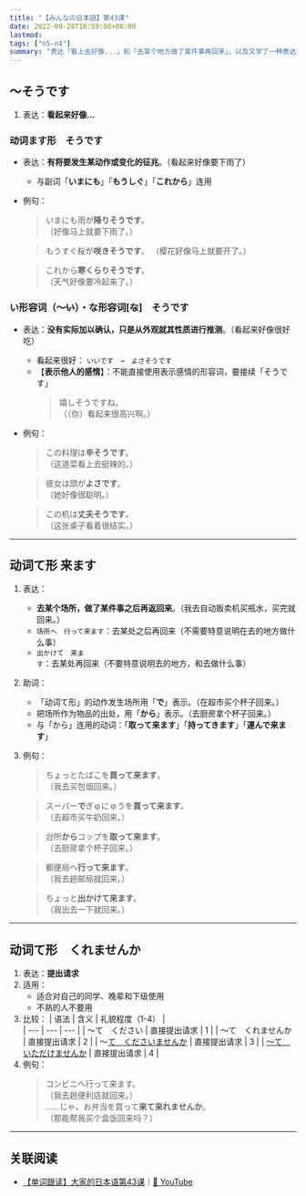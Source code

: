 ```yaml
---
title: "【みんなの日本語】第43课"
date: 2022-09-28T16:59:08+08:00
lastmod: 
tags: ["n5-n4"]
summary: "表达「看上去好像...」和「去某个地方做了某件事再回来」，以及又学了一种表达「请求」的语法。"
---
```


## 〜そうです
1. 表达：**看起来好像...**

### 动词ます形　そうです
- 表达：**有将要发生某动作或变化的征兆**。（看起来好像要下雨了）
    - 与副词「**いまにも**」「**もうしぐ**」「**これから**」连用
- 例句：
    > いまにも雨が**降りそうです**。  
     （好像马上就要下雨了。）

    > もうすぐ桜が**咲きそうです**。 
     （樱花好像马上就要开了。）

    > これから**寒くらりそうです**。  
     （天气好像要冷起来了。）

### い形容词（〜~~い~~）・な形容词[~~な~~]　そうです
- 表达：**没有实际加以确认，只是从外观就其性质进行推测**。（看起来好像很好吃）
    - 看起来很好： `いいです　→　よさそうです`
    - 【**表示他人的感情**】：不能直接使用表示感情的形容词，要接续「そうです」
        > 嬉しそうですね。  
         （（你）看起来很高兴啊。）
- 例句：
    > この料理は**辛そうです**。  
     （这道菜看上去挺辣的。）

    > 彼女は頭が**よさです**。  
     （她好像很聪明。）

    > この机は**丈夫そうです**。  
     （这张桌子看着很结实。）

---
## 动词て形 来ます
1. 表达：
    - **去某个场所，做了某件事之后再返回来**。（我去自动贩卖机买瓶水，买完就回来。）
    - `场所へ　行って来ます`：去某处之后再回来（不需要特意说明在去的地方做什么事）
    - `出かけて　来ます`：去某处再回来（不要特意说明去的地方，和去做什么事）
2. 助词：
    - 「动词て形」的动作发生场所用「**で**」表示。（在超市买个杯子回来。）
    - 把场所作为物品的出处，用「**から**」表示。（去厨房拿个杯子回来。）
    - 与「から」连用的动词：「**取って来ます**」「**持ってきます**」「**運んで来ます**」
3. 例句：
    > ちょっとたばこを**買って来ます**。  
     （我去买包烟回来。）

    > スーパー**で**ぎゅにゅうを**買って来ます**。  
     （去超市买牛奶回来。）

    > 台所**から**コップを**取って来ます**。  
     （去厨房拿个杯子回来。）

    > 郵便局へ**行って来ます**。  
     （我去趟邮局就回来。）

    > ちょっと**出かけて来ます**。  
     （我出去一下就回来。）

---
## 动词て形　くれませんか
1. 表达：**提出请求**
2. 适用：
    - 适合对自己的同学、晚辈和下级使用
    - 不熟的人不要用
3. 比较：
    | 语法 | 含义 | 礼貌程度（1-4） |  
    | --- | --- | --- |
    | 〜て　ください | 直接提出请求 | 1 |
    | 〜て　くれませんか | 直接提出请求 | 2 |
    | 〜[て　くださいませんか](/minnano/41/#动词て形くださいませんか) | 直接提出请求 | 3 |
    | [〜て　いただけませんか](/minnano/26/#动词て形いただけませんか) | 直接提出请求 | 4 |
4. 例句：
    > コンビニへ行って来ます。  
     （我去趟便利店就回来。）  
      ......じゃ、お弁当を買って**来て来れませんか**。  
     （那能帮我买个盒饭回来吗？）

---
## 关联阅读
- [【单词跟读】大家的日本语第43课](https://www.bilibili.com/video/BV1G34y1e7RA?p=43)｜[🔗 YouTube](https://youtu.be/2GPv_aZmhzU)